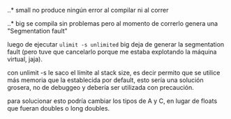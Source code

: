 ..* small no produce ningún error al compilar ni al correr

..* big se compila sin problemas pero al momento de correrlo genera una "Segmentation fault"

luego de ejecutar `ulimit -s unlimited`  big deja de generar la segmentation fault (pero tuve que cancelarlo porque me estaba explotando la máquina virtual, jaja).

con unlimit -s le saco el límite al stack size, es decir permito que se utilice más memoria que la establecida por default, esto sería una solución grosera, no de debuggeo y debería ser utilizada con precaución.

para solucionar esto podría cambiar los tipos de A y C, en lugar de floats que fueran doubles o long doubles.
